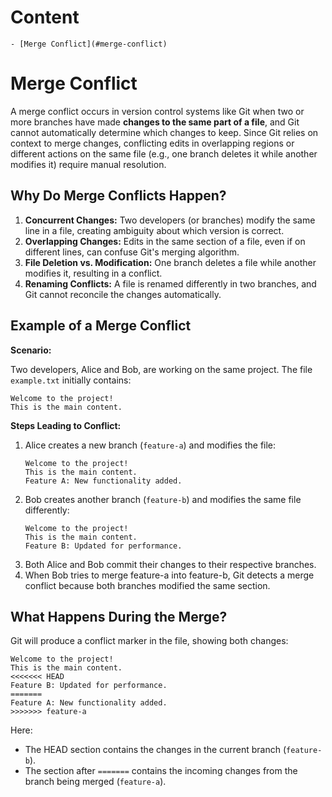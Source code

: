 # Content
    - [Merge Conflict](#merge-conflict)

# Merge Conflict
A merge conflict occurs in version control systems like Git when two or more branches have made **changes to the same part of a file**, and Git cannot automatically determine which changes to keep. Since Git relies on context to merge changes, conflicting edits in overlapping regions or different actions on the same file (e.g., one branch deletes it while another modifies it) require manual resolution.

## Why Do Merge Conflicts Happen?
1. **Concurrent Changes:** Two developers (or branches) modify the same line in a file, creating ambiguity about which version is correct.
2. **Overlapping Changes:** Edits in the same section of a file, even if on different lines, can confuse Git's merging algorithm.
3. **File Deletion vs. Modification:** One branch deletes a file while another modifies it, resulting in a conflict.
4. **Renaming Conflicts:** A file is renamed differently in two branches, and Git cannot reconcile the changes automatically.
## Example of a Merge Conflict

**Scenario:**

Two developers, Alice and Bob, are working on the same project. The file `example.txt` initially contains:
```text
Welcome to the project!
This is the main content.
```

**Steps Leading to Conflict:**

1. Alice creates a new branch (`feature-a`) and modifies the file:
    ```text
    Welcome to the project!
    This is the main content.
    Feature A: New functionality added.
    ```
2. Bob creates another branch (`feature-b`) and modifies the same file differently:
    ```
    Welcome to the project!
    This is the main content.
    Feature B: Updated for performance.
    ```
3. Both Alice and Bob commit their changes to their respective branches.
4. When Bob tries to merge feature-a into feature-b, Git detects a merge conflict because both branches modified the same section.

## What Happens During the Merge?
Git will produce a conflict marker in the file, showing both changes:
```text
Welcome to the project!
This is the main content.
<<<<<<< HEAD
Feature B: Updated for performance.
=======
Feature A: New functionality added.
>>>>>>> feature-a
```

Here:

- The HEAD section contains the changes in the current branch (`feature-b`).
- The section after `=======` contains the incoming changes from the branch being merged (`feature-a`).